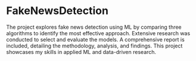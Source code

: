 # FakeNewsDetection
The project explores fake news detection using ML by comparing three algorithms to identify the most effective approach. Extensive research was conducted to select and evaluate the models. A comprehensive report is included, detailing the methodology, analysis, and findings. This project showcases my skills in applied ML and data-driven research.
